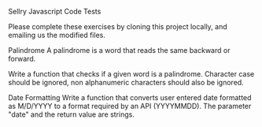 Sellry Javascript Code Tests

Please complete these exercises by cloning this project locally, and emailing us the modified files.

Palindrome
A palindrome is a word that reads the same backward or forward.

Write a function that checks if a given word is a palindrome. Character case should be ignored, non alphanumeric characters should also be ignored.

Date Formatting
Write a function that converts user entered date formatted as M/D/YYYY to a format required by an API (YYYYMMDD). The parameter "date" and the return value are strings.
